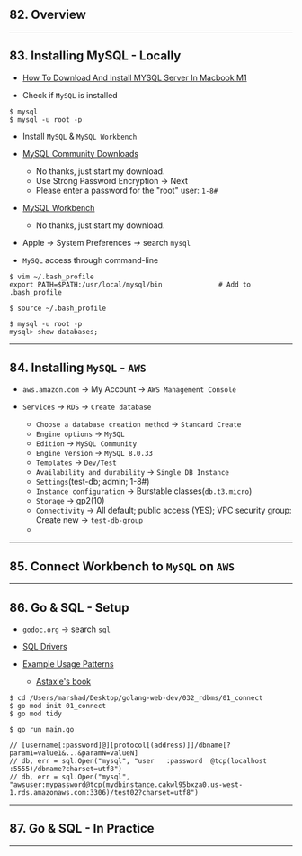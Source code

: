## 82. Overview

***

## 83. Installing MySQL - Locally

* [How To Download And Install MYSQL Server In Macbook M1](https://www.youtube.com/watch?v=aWZKws7RWic)

* Check if `MySQL` is installed

```
$ mysql
$ mysql -u root -p
```

* Install `MySQL` & `MySQL Workbench`

* [MySQL Community Downloads](https://dev.mysql.com/downloads/mysql/)
    - No thanks, just start my download.
    - Use Strong Password Encryption -> Next
    - Please enter a password for the "root" user: `1-8#`

* [MySQL Workbench](https://dev.mysql.com/downloads/workbench/)
    - No thanks, just start my download.

* Apple -> System Preferences -> search `mysql`

* `MySQL` access through command-line

```
$ vim ~/.bash_profile
export PATH=$PATH:/usr/local/mysql/bin              # Add to .bash_profile
```

```
$ source ~/.bash_profile
```

```
$ mysql -u root -p
mysql> show databases;
```
***

## 84. Installing `MySQL` - `AWS`

* `aws.amazon.com` -> My Account -> `AWS Management Console` 

* `Services` -> `RDS` -> `Create database`
    - `Choose a database creation method` -> `Standard Create`    
    - `Engine options` -> `MySQL`
    - `Edition` -> `MySQL Community`    
    - `Engine Version` -> `MySQL 8.0.33` 
    - `Templates` -> `Dev/Test`
    - `Availability and durability` -> `Single DB Instance`
    - `Settings`(test-db; admin; 1-8#)
    - `Instance configuration` -> Burstable classes(`db.t3.micro`)
    - `Storage` -> gp2(10)
    - `Connectivity` -> All default; public access (YES); VPC security group: Create new -> `test-db-group`
    - 
***

## 85. Connect Workbench to `MySQL` on `AWS`

***

## 86. Go & SQL - Setup

* `godoc.org` -> search `sql`

* [SQL Drivers](https://github.com/golang/go/wiki/SQLDrivers)
* [Example Usage Patterns](https://github.com/golang/go/wiki/SQLInterface)
    - [Astaxie's book](https://astaxie.gitbooks.io/build-web-application-with-golang/content/en/05.2.html)

```
$ cd /Users/marshad/Desktop/golang-web-dev/032_rdbms/01_connect
$ go mod init 01_connect
$ go mod tidy

$ go run main.go
```

```
// [username[:password]@][protocol[(address)]]/dbname[?param1=value1&...&paramN=valueN]
// db, err = sql.Open("mysql", "user   :password  @tcp(localhost                                            :5555)/dbname?charset=utf8")
// db, err = sql.Open("mysql", "awsuser:mypassword@tcp(mydbinstance.cakwl95bxza0.us-west-1.rds.amazonaws.com:3306)/test02?charset=utf8")
```

***

## 87. Go & SQL - In Practice

***

